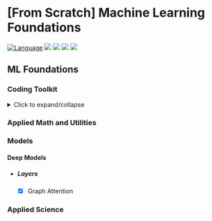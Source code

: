 # [From Scratch] Machine Learning Foundations

[![Language](https://img.shields.io/badge/python-3.8-blue.svg)](https://www.python.org)
![](https://img.shields.io/github/issues/akashsonowal/ml-with-akash?style=plastic)
![](https://img.shields.io/github/forks/akashsonowal/ml-with-akash)
![](https://img.shields.io/github/stars/akashsonowal/ml-with-akash)
![](https://img.shields.io/github/license/akashsonowal/ml-with-akash)


## ML Foundations

### Coding Toolkit

<details>
  <summary>Click to expand/collapse</summary>
  
  This is the content that will be hidden by default and shown when the drop-down is expanded.
  
  You can add any content here, including text, images, code snippets, etc.
</details>

### Applied Math and Utilities

### Models

#### Deep Models

- ##### Layers
  - [x] Graph Attention

### Applied Science
